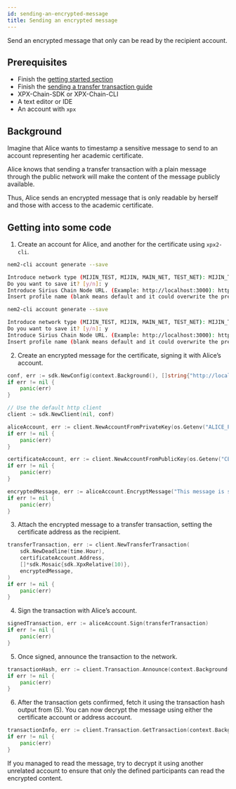```yaml
---
id: sending-an-encrypted-message
title: Sending an encrypted message
---
```


Send an encrypted message that only can be read by the recipient account.

## Prerequisites
- Finish the [getting started section](../../getting-started/setting-up-workstation.md)
- Finish the [sending a transfer transaction guide](./sending-a-transfer-transaction.md)
- XPX-Chain-SDK or XPX-Chain-CLI
- A text editor or IDE
- An account with `xpx`

## Background

Imagine that Alice wants to timestamp a sensitive message to send to an account representing her academic certificate.

Alice knows that sending a transfer transaction with a plain message through the public network will make the content of the message publicly available.

Thus, Alice sends an encrypted message that is only readable by herself and those with access to the academic certificate.

## Getting into some code

1. Create an account for Alice, and another for the certificate using `xpx2-cli`.

```sh
nem2-cli account generate --save

Introduce network type (MIJIN_TEST, MIJIN, MAIN_NET, TEST_NET): MIJIN_TEST
Do you want to save it? [y/n]: y
Introduce Sirius Chain Node URL. (Example: http://localhost:3000): http://localhost:3000
Insert profile name (blank means default and it could overwrite the previous profile): alice
```

```sh
nem2-cli account generate --save

Introduce network type (MIJIN_TEST, MIJIN, MAIN_NET, TEST_NET): MIJIN_TEST
Do you want to save it? [y/n]: y
Introduce Sirius Chain Node URL. (Example: http://localhost:3000): http://localhost:3000
Insert profile name (blank means default and it could overwrite the previous profile): certificate
```

2. Create an encrypted message for the certificate, signing it with Alice’s account.

<!--DOCUSAURUS_CODE_TABS-->
<!--Golang-->
```go
conf, err := sdk.NewConfig(context.Background(), []string{"http://localhost:3000"})
if err != nil {
    panic(err)
}

// Use the default http client
client := sdk.NewClient(nil, conf)

aliceAccount, err := client.NewAccountFromPrivateKey(os.Getenv("ALICE_PRIVATE_KEY"))
if err != nil {
    panic(err)
}

certificateAccount, err := client.NewAccountFromPublicKey(os.Getenv("CERTIFICATE_PRIVATE_KEY"))
if err != nil {
    panic(err)
}

encryptedMessage, err := aliceAccount.EncryptMessage("This message is secret", certificateAccount)
if err != nil {
    panic(err)
}
```
<!--END_DOCUSAURUS_CODE_TABS-->

3. Attach the encrypted message to a transfer transaction, setting the certificate address as the recipient.

<!--DOCUSAURUS_CODE_TABS-->
<!--Golang-->
```go
transferTransaction, err := client.NewTransferTransaction(
    sdk.NewDeadline(time.Hour),
    certificateAccount.Address,
    []*sdk.Mosaic{sdk.XpxRelative(10)},
    encryptedMessage,
)
if err != nil {
    panic(err)
}
```
<!--END_DOCUSAURUS_CODE_TABS-->

4. Sign the transaction with Alice’s account.

<!--DOCUSAURUS_CODE_TABS-->
<!--Golang-->
```go
signedTransaction, err := aliceAccount.Sign(transferTransaction)
if err != nil {
    panic(err)
}
```
<!--END_DOCUSAURUS_CODE_TABS-->

5. Once signed, announce the transaction to the network.

<!--DOCUSAURUS_CODE_TABS-->
<!--Golang-->
```go
transactionHash, err := client.Transaction.Announce(context.Background(), signedTransaction)
if err != nil {
    panic(err)
}
```
<!--END_DOCUSAURUS_CODE_TABS-->

6. After the transaction gets confirmed, fetch it using the transaction hash output from (5). You can now decrypt the message using either the certificate account or address account.

<!--DOCUSAURUS_CODE_TABS-->
<!--Golang-->
```go
transactionInfo, err := client.Transaction.GetTransaction(context.Background(), transactionHash)
if err != nil {
    panic(err)
}
```
<!--END_DOCUSAURUS_CODE_TABS-->

If you managed to read the message, try to decrypt it using another unrelated account to ensure that only the defined participants can read the encrypted content.

